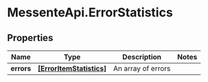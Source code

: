 # MessenteApi.ErrorStatistics

## Properties
Name | Type | Description | Notes
------------ | ------------- | ------------- | -------------
**errors** | [**[ErrorItemStatistics]**](ErrorItemStatistics.md) | An array of errors | 


